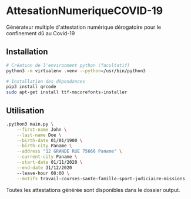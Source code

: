 # AttesationNumeriqueCOVID-19
Générateur multiple d'attestation numérique dérogatoire pour le confinement dû au Covid-19

## Installation
```bash
# Création de l'environment python (facultatif)
python3 -m virtualenv .venv --python=/usr/bin/python3

# Installation des dépendances
pip3 install qrcode 
sudo apt-get install ttf-mscorefonts-installer

```

## Utilisation
```bash
.python3 main.py \
	--first-name John \
	--last-name Doe \
	--birth-date 01/01/1900 \
	--birth-city Paname \
	--address "12 GRANDE RUE 75666 Paname" \
	--current-city Paname \
	--start-date 01/11/2020 \
	--end-date 31/12/2020
	--leave-hour 08:00 \
	--motifs travail-courses-sante-famille-sport-judiciaire-missions
```

Toutes les attestations générée sont disponibles dans le dossier output.
